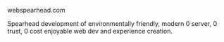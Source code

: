 webspearhead.com

Spearhead development of environmentally friendly, modern 0 server, 0 trust, 0 cost enjoyable web dev and experience creation.
